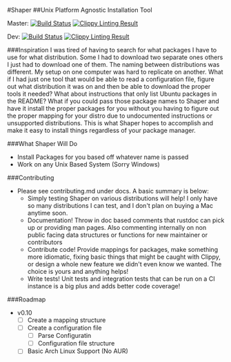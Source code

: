 #Shaper
##Unix Platform Agnostic Installation Tool


Master:
[![Build Status](https://travis-ci.org/mgattozzi/shaper.svg?branch=master)](https://travis-ci.org/mgattozzi/shaper)
[![Clippy Linting Result](https://clippy.bashy.io/github/mgattozzi/shaper/dev/badge.svg)](https://clippy.bashy.io/github/mgattozzi/shaper/master/log)

Dev:
[![Build Status](https://travis-ci.org/mgattozzi/shaper.svg?branch=dev)](https://travis-ci.org/mgattozzi/shaper)
[![Clippy Linting Result](https://clippy.bashy.io/github/mgattozzi/shaper/dev/badge.svg)](https://clippy.bashy.io/github/mgattozzi/shaper/dev/log)

###Inspiration
I was tired of having to search for what packages I have to use for what
distribution. Some I had to download two separate ones others I just had
to download one of them. The naming between distributions was different.
My setup on one computer was hard to replicate on another. What if I had
just one tool that would be able to read a configuration file, figure
out what distribution it was on and then be able to download the proper
tools it needed? What about instructions that only list Ubuntu packages
in the README? What if you could pass those package names to Shaper and
have it install the proper packages for you without you having to figure
out the proper mapping for your distro due to undocumented instructions
or unsupported distributions. This is what Shaper hopes to accomplish
and make it easy to install things regardless of your package manager.

###What Shaper Will Do
- Install Packages for you based off whatever name is passed
- Work on any Unix Based System (Sorry Windows)

###Contributing
- Please see contributing.md under docs. A basic summary is below:
  - Simply testing Shaper on various distributions will help!
    I only have so many distributions I can test, and I don't plan
    on buying a Mac anytime soon.
  - Documentation! Throw in doc based comments that rustdoc can pick up
    or providing man pages. Also commenting internally on non public
    facing data structures or functions for new maintainer or
    contributors
  - Contribute code! Provide mappings for packages, make something more
    idiomatic, fixing basic things that might be caught with Clippy, or
    design a whole new feature we didn't even know we wanted. The choice
    is yours and anything helps!
  - Write tests! Unit tests and integration tests that can be run on a
    CI instance is a big plus and adds better code coverage!

###Roadmap
- v0.10
  - [ ] Create a mapping structure
  - [ ] Create a configuration file
    - [ ] Parse Configuratin
    - [ ] Configuration file structure
  - [ ] Basic Arch Linux Support (No AUR)
